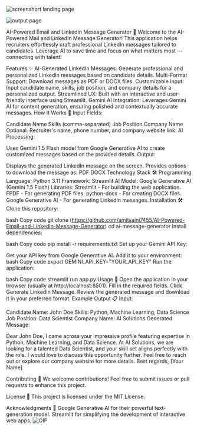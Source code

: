 ![screenshort landing page](https://github.com/user-attachments/assets/a87c5465-86f2-42c2-bbd6-4b34191f91bb)

![output page](https://github.com/user-attachments/assets/3e8cff9e-3488-4b8c-bfda-2f59c28def95)

AI-Powered Email and LinkedIn Message Generator 🚀 
Welcome to the AI-Powered Mail and LinkedIn Message Generator! This application helps recruiters effortlessly craft professional LinkedIn messages tailored to candidates. Leverage AI to save time and focus on what matters most — connecting with talent!

Features ✨
AI-Generated LinkedIn Messages: Generate professional and personalized LinkedIn messages based on candidate details.
Multi-Format Support: Download messages as PDF or DOCX files.
Customizable Input: Input candidate name, skills, job position, and company details for a personalized output.
Streamlined UX: Built with an interactive and user-friendly interface using Streamlit.
Gemini AI Integration: Leverages Gemini AI for content generation, ensuring polished and contextually accurate messages.
How It Works 🔧
Input Fields:

Candidate Name
Skills (comma-separated)
Job Position
Company Name
Optional: Recruiter's name, phone number, and company website link.
AI Processing:

Uses Gemini 1.5 Flash model from Google Generative AI to create customized messages based on the provided details.
Output:

Displays the generated LinkedIn message on the screen.
Provides options to download the message as:
PDF
DOCX
Technology Stack 🛠
Programming Language: Python 3.11
Framework: Streamlit
AI Model: Google Generative AI (Gemini 1.5 Flash)
Libraries:
Streamlit - For building the web application.
FPDF - For generating PDF files.
python-docx - For creating DOCX files.
Google Generative AI - For generating LinkedIn messages.
Installation 🛠
Clone this repository:

bash
Copy code
git clone (https://github.com/amitsaini7455/AI-Powered-Email-and-LinkedIn-Message-Generator)
cd ai-message-generator
Install dependencies:

bash
Copy code
pip install -r requirements.txt
Set up your Gemini API Key:

Get your API key from Google Generative AI.
Add it to your environment:
bash
Copy code
export GEMINI_API_KEY="YOUR_API_KEY"
Run the application:

bash
Copy code
streamlit run app.py
Usage 🎉
Open the application in your browser (usually at http://localhost:8501).
Fill in the required fields.
Click Generate LinkedIn Message.
Review the generated message and download it in your preferred format.
Example Output 📋
Input:

Candidate Name: John Doe
Skills: Python, Machine Learning, Data Science
Job Position: Data Scientist
Company Name: AI Solutions
Generated Message:

Dear John Doe,
I came across your impressive profile featuring expertise in Python, Machine Learning, and Data Science. At AI Solutions, we are looking for a talented Data Scientist, and your skill set aligns perfectly with the role.
I would love to discuss this opportunity further. Feel free to reach out or explore our company website for more details.
Best regards,
[Your Name]

Contributing 🤝
We welcome contributions! Feel free to submit issues or pull requests to enhance this project.

License 📜
This project is licensed under the MIT License.

Acknowledgments 🙌
Google Generative AI for their powerful text-generation model.
Streamlit for simplifying the development of interactive web apps.
 ![OIP](https://github.com/user-attachments/assets/6d04cbad-da79-4ad0-82ea-96f5c2f0f452)

